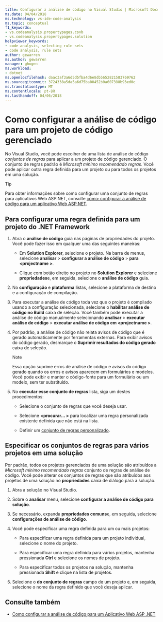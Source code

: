 ```yaml
---
title: Configurar a análise de código no Visual Studio | Microsoft Docs
ms.date: 04/04/2018
ms.technology: vs-ide-code-analysis
ms.topic: conceptual
f1_keywords:
- vs.codeanalysis.propertypages.csvb
- vs.codeanalysis.propertypages.solution
helpviewer_keywords:
- code analysis, selecting rule sets
- code analysis, rule sets
author: gewarren
ms.author: gewarren
manager: ghogen
ms.workload:
- dotnet
ms.openlocfilehash: daac3af3a6d5d5fba4d6e8dbb652821583769762
ms.sourcegitcommit: 3724338a5da5a6d75ba00452b0a607388b93ed0c
ms.translationtype: MT
ms.contentlocale: pt-BR
ms.lasthandoff: 04/06/2018
---
```

# <a name="how-to-configure-code-analysis-for-a-managed-code-project"></a>Como configurar a análise de código para um projeto de código gerenciado

No Visual Studio, você pode escolher de uma lista de análise de código *conjuntos de regras* para aplicar a um projeto de código gerenciado. O conjunto de regras padrão é *Microsoft mínimo recomendado regras*. Você pode aplicar outra regra definida para um projeto ou para todos os projetos em uma solução.

> [!TIP]
> Para obter informações sobre como configurar uma conjunto de regras para aplicativos Web ASP.NET, consulte [como: configurar a análise de código para um aplicativo Web ASP.NET](../code-quality/how-to-configure-code-analysis-for-an-aspnet-web-application.md).

## <a name="to-configure-a-rule-set-for-a-net-framework-project"></a>Para configurar uma regra definida para um projeto do .NET Framework

1. Abra o **análise de código** guia nas páginas de propriedades do projeto. Você pode fazer isso em qualquer uma das seguintes maneiras:

   - Em **Solution Explorer**, selecione o projeto. Na barra de menus, selecione **analisar** > **configurar a análise de código** > **para \<projectname >**.

   - Clique com botão direito no projeto no **Solution Explorer** e selecione **propriedades**e, em seguida, selecione o **análise de código** guia.

1. No **configuração** e **plataforma** listas, selecione a plataforma de destino e a configuração de compilação.

1. Para executar a análise de código toda vez que o projeto é compilado usando a configuração selecionada, selecione o **habilitar análise de código no Build** caixa de seleção. Você também pode executar a análise de código manualmente selecionando **analisar** > **executar análise de código** > **executar análise de código em \<projectname >**.

1. Por padrão, a análise de código não relata avisos de código que é gerado automaticamente por ferramentas externas. Para exibir avisos do código gerado, desmarque o **Suprimir resultados do código gerado** caixa de seleção.

    > [!NOTE]
    > Essa opção suprime erros de análise de código e avisos do código gerado quando os erros e avisos aparecem em formulários e modelos. Você pode exibir e manter o código-fonte para um formulário ou um modelo, sem ter substituído.

1. No **executar esse conjunto de regras** lista, siga um destes procedimentos:

    - Selecione o conjunto de regras que você deseja usar.

    - Selecione  **\<procurar... >** para localizar uma regra personalizada existente definida que não está na lista.

    - Definir um [conjunto de regras personalizado](../code-quality/how-to-create-a-custom-rule-set.md).

## <a name="specify-rule-sets-for-multiple-projects-in-a-solution"></a>Especificar os conjuntos de regras para vários projetos em uma solução

Por padrão, todos os projetos gerenciados de uma solução são atribuídos a *Microsoft mínimo recomendado regras* conjunto de regras de análise de código. Você pode alterar os conjuntos de regras que são atribuídos aos projetos de uma solução no **propriedades** caixa de diálogo para a solução.

1. Abra a solução no Visual Studio.

2. Sobre o **analisar** menu, selecione **configurar a análise de código para solução**.

3. Se necessário, expanda **propriedades comuns**e, em seguida, selecione **configurações de análise de código**.

4. Você pode especificar uma regra definida para um ou mais projetos:

    - Para especificar uma regra definida para um projeto individual, selecione o nome do projeto.

    - Para especificar uma regra definida para vários projetos, mantenha pressionada **Ctrl** e selecione os nomes de projeto.

    - Para especificar todos os projetos na solução, mantenha pressionada **Shift** e clique na lista de projetos.

5. Selecione o **do conjunto de regras** campo de um projeto e, em seguida, selecione o nome da regra definido que você deseja aplicar.

## <a name="see-also"></a>Consulte também

- [Como configurar a análise de código para um Aplicativo Web ASP .NET](../code-quality/how-to-configure-code-analysis-for-an-aspnet-web-application.md)